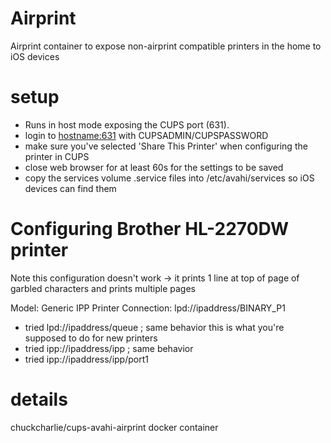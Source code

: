 # Airprint

Airprint container to expose non-airprint compatible printers in the home to iOS devices

# setup
* Runs in host mode exposing the CUPS port (631).  
* login to <hostname:631> with CUPSADMIN/CUPSPASSWORD
* make sure you've selected 'Share This Printer' when configuring the printer in CUPS
* close web browser for at least 60s for the settings to be saved
* copy the services volume .service files into /etc/avahi/services so iOS devices can find them

# Configuring Brother HL-2270DW printer
Note this configuration doesn't work -> it prints 1 line at top of page of garbled characters and prints multiple pages

Model:  Generic IPP Printer
Connection:  lpd://ipaddress/BINARY_P1    
* tried lpd://ipaddress/queue ; same behavior this is what you're supposed to do for new printers
* tried ipp://ipaddress/ipp   ; same behavior
* tried ipp://ipaddress/ipp/port1 

# details
chuckcharlie/cups-avahi-airprint docker container
